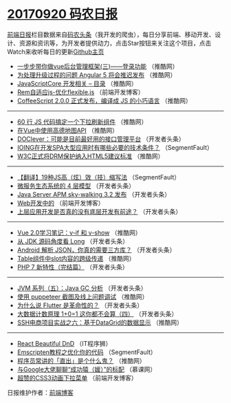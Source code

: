 # [20170920 码农日报](http://hao.caibaojian.com/date/2017/09/20)

[前端日报](http://caibaojian.com/c/news)栏目数据来自[码农头条](http://hao.caibaojian.com/)（我开发的爬虫），每日分享前端、移动开发、设计、资源和资讯等，为开发者提供动力，点击Star按钮来关注这个项目，点击Watch来收听每日的更新[Github主页](https://github.com/kujian/frontendDaily)
* [一步步带你做vue后台管理框架(三)——登录功能](http://hao.caibaojian.com/51759.html) （推酷网）
* [为处理升级过程的问题 Angular 5 将会推迟发布](http://hao.caibaojian.com/51762.html) （推酷网）
* [JavaScriptCore 开发相关 &#8211; 目录](http://hao.caibaojian.com/51760.html) （推酷网）
* [Rem自适应js-优化flexible.js](http://hao.caibaojian.com/51840.html) （前端开发博客）
* [CoffeeScript 2.0.0 正式发布，编译成 JS 的小巧语言](http://hao.caibaojian.com/51761.html) （推酷网）

***
* [60 行 JS 代码搞定一个下拉刷新组件](http://hao.caibaojian.com/51748.html) （推酷网）
* [在Vue中使用高德地图API](http://hao.caibaojian.com/51751.html) （推酷网）
* [DOClever：可能是目前最好用的接口管理平台](http://hao.caibaojian.com/51789.html) （开发者头条）
* [IOING在开发SPA大型应用时有哪些必要的技术条件？](http://hao.caibaojian.com/51745.html) （SegmentFault）
* [W3C正式将DRM保护纳入HTML5建议标准](http://hao.caibaojian.com/51756.html) （推酷网）

***
* [【翻译】19种JS高（炫）效（技）缩写法](http://hao.caibaojian.com/51746.html) （SegmentFault）
* [微服务生态系统的 4 层模型](http://hao.caibaojian.com/51784.html) （开发者头条）
* [Java Server APM sky-walking 3.2 发布](http://hao.caibaojian.com/51793.html) （开发者头条）
* [Web开发中的](http://hao.caibaojian.com/51839.html) （前端开发博客）
* [上层应用开发是否真的没有底层开发有前途？](http://hao.caibaojian.com/51783.html) （开发者头条）

***
* [Vue 2.0学习笔记：v-if 和 v-show](http://hao.caibaojian.com/51749.html) （推酷网）
* [从 JDK 源码角度看 Long](http://hao.caibaojian.com/51785.html) （开发者头条）
* [Android 解析 JSON，你真的需要三方库？](http://hao.caibaojian.com/51786.html) （开发者头条）
* [Table组件中slot内容的跨级传递](http://hao.caibaojian.com/51752.html) （推酷网）
* [PHP 7 新特性（完结篇）](http://hao.caibaojian.com/51787.html) （开发者头条）

***
* [JVM 系列（五）：Java GC 分析](http://hao.caibaojian.com/51777.html) （开发者头条）
* [使用 puppeteer 截图及线上问题调试](http://hao.caibaojian.com/51755.html) （推酷网）
* [为什么说 Flutter 是革命性的？](http://hao.caibaojian.com/51779.html) （开发者头条）
* [大数据计数原理 1+0=1 这你都不会算（四）](http://hao.caibaojian.com/51780.html) （开发者头条）
* [SSH电商项目实战之六：基于DataGrid的数据显示](http://hao.caibaojian.com/51757.html) （推酷网）

***
* [React Beautiful DnD](http://hao.caibaojian.com/51838.html) （IT程序狮）
* [Emscripten教程之优化你的代码](http://hao.caibaojian.com/51747.html) （SegmentFault）
* [程序员常讲的「直出」是个什么鬼？](http://hao.caibaojian.com/51758.html) （推酷网）
* [与Google大佬聊聊“成功猿（媛）”的标配](http://hao.caibaojian.com/51829.html) （慕课网）
* [超赞的CSS3动画下拉菜单](http://hao.caibaojian.com/51841.html) （前端开发博客）

日报维护作者：[前端博客](http://caibaojian.com/) 